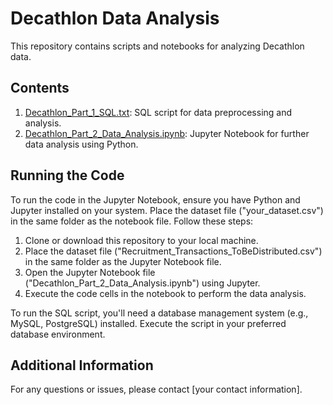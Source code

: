 # Decathlon Data Analysis

This repository contains scripts and notebooks for analyzing Decathlon data.

## Contents

1. [Decathlon_Part_1_SQL.txt](Decathlon_Part_1_SQL.txt): SQL script for data preprocessing and analysis.
2. [Decathlon_Part_2_Data_Analysis.ipynb](Decathlon_Part_2_Data_Analysis.ipynb): Jupyter Notebook for further data analysis using Python.

## Running the Code

To run the code in the Jupyter Notebook, ensure you have Python and Jupyter installed on your system. Place the dataset file ("your_dataset.csv") in the same folder as the notebook file. Follow these steps:

1. Clone or download this repository to your local machine.
2. Place the dataset file ("Recruitment_Transactions_ToBeDistributed.csv") in the same folder as the Jupyter Notebook file.
3. Open the Jupyter Notebook file ("Decathlon_Part_2_Data_Analysis.ipynb") using Jupyter.
4. Execute the code cells in the notebook to perform the data analysis.

To run the SQL script, you'll need a database management system (e.g., MySQL, PostgreSQL) installed. Execute the script in your preferred database environment.

## Additional Information

For any questions or issues, please contact [your contact information].
